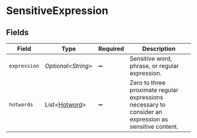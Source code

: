 # SensitiveExpression


## Fields

| Field                                                                                                 | Type                                                                                                  | Required                                                                                              | Description                                                                                           |
| ----------------------------------------------------------------------------------------------------- | ----------------------------------------------------------------------------------------------------- | ----------------------------------------------------------------------------------------------------- | ----------------------------------------------------------------------------------------------------- |
| `expression`                                                                                          | *Optional\<String>*                                                                                   | :heavy_minus_sign:                                                                                    | Sensitive word, phrase, or regular expression.                                                        |
| `hotwords`                                                                                            | List\<[Hotword](../../models/components/Hotword.md)>                                                  | :heavy_minus_sign:                                                                                    | Zero to three proximate regular expressions necessary to consider an expression as sensitive content. |